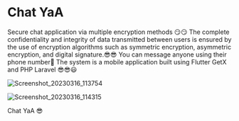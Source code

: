 # Chat YaA

Secure chat application via multiple encryption methods 😏😏
The complete confidentiality and integrity of data transmitted between users is ensured by the use of encryption algorithms such as symmetric encryption, asymmetric encryption, and digital signature.😎😎
You can message anyone using their phone number🤗
The system is a mobile application built using Flutter GetX and PHP Laravel 😎😎😃


![Screenshot_20230316_113754](https://user-images.githubusercontent.com/103268849/225726200-3ed90b30-1c09-40b3-b81c-b5e84ed9d5a7.png)


![Screenshot_20230316_114315](https://user-images.githubusercontent.com/103268849/225726214-49b85d49-b492-44ec-b062-6bcf9404d613.png)

Chat YaA 😎

